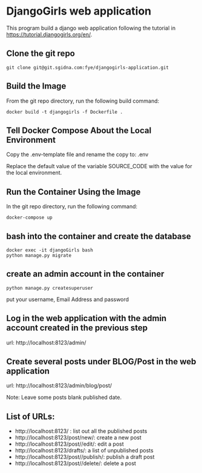 # DjangoGirls web application
This program build a django web application following the tutorial in https://tutorial.djangogirls.org/en/.

## Clone the git repo
```
git clone git@git.sgidna.com:fye/djangogirls-application.git
```

## Build the Image
From the git repo directory, run the following build command:
```
docker build -t djangogirls -f Dockerfile .
```

## Tell Docker Compose About the Local Environment
Copy the .env-template file and rename the copy to: .env

Replace the default value of the variable SOURCE_CODE with the value for the local environment.

## Run the Container Using the Image
In the git repo directory, run the following command:
```
docker-compose up
```

## bash into the container and create the database
```
docker exec -it djangoGirls bash
python manage.py migrate
```

## create an admin account in the container
```
python manage.py createsuperuser
```
put your username, Email Address and password

## Log in the web application with the admin account created in the previous step
url: http://localhost:8123/admin/

## Create several posts under BLOG/Post in the web application
url: http://localhost:8123/admin/blog/post/

Note: Leave some posts blank published date.

## List of URLs:
* http://localhost:8123/ : list out all the published posts
* http://localhost:8123/post/new/: create a new post
* http://localhost:8123/post/<int>/edit/: edit a post
* http://localhost:8123/drafts/: a list of unpublished posts
* http://localhost:8123/post/<int>/publish/: publish a draft post
* http://localhost:8123/post/<int>/delete/: delete a post

